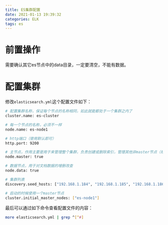 ```yaml
---
title: ES集群配置
date: 2021-01-13 19:39:32
categories: ELK
tags: es
---
```


# 前置操作

需要确认其它es节点中的data目录，一定要清空，不能有数据。

# 配置集群

修改`elasticsearch.yml`这个配置文件如下：

```bash
# 配置集群名称，保证每个节点的名称相同，如此就能都处于一个集群之内了
cluster.name: es-cluster

# 每一个节点的名称，必须不一样
node.name: es-node1

# http端口（使用默认即可）
http.port: 9200

# 主节点，作用主要是用于来管理整个集群，负责创建或删除索引，管理其他非master节点（相当于企业老总）
node.master: true

# 数据节点，用于对文档数据的增删改查
node.data: true

# 集群列表
discovery.seed_hosts: ["192.168.1.184", "192.168.1.185", "192.168.1.186"]

# 启动的时候使用一个master节点
cluster.initial_master_nodes: ["es-node1"]
```

最后可以通过如下命令查看配置文件的内容：

```bash
more elasticsearch.yml | grep ^[^#]
```